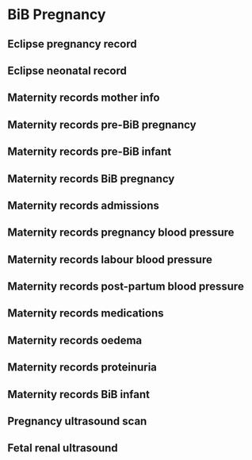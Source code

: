 # BiB Pregnancy

## Eclipse pregnancy record

## Eclipse neonatal record

## Maternity records mother info

## Maternity records pre-BiB pregnancy

## Maternity records pre-BiB infant

## Maternity records BiB pregnancy

## Maternity records admissions

## Maternity records pregnancy blood pressure

## Maternity records labour blood pressure

## Maternity records post-partum blood pressure

## Maternity records medications

## Maternity records oedema

## Maternity records proteinuria

## Maternity records BiB infant

## Pregnancy ultrasound scan

## Fetal renal ultrasound

